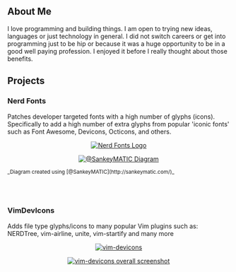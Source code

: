 ## About Me

I love programming and building things. I am open to trying new ideas, languages or just technology in general. I did not switch careers or get into programming just to be hip or because it was a huge opportunity to be in a good well paying profession. I enjoyed it before I really thought about those benefits.

## Projects

### Nerd Fonts

Patches developer targeted fonts with a high number of glyphs (icons). Specifically to add a high number of extra glyphs from popular 'iconic fonts' such as Font Awesome, Devicons, Octicons, and others.

<p align="center">
  <a href="https://github.com/ryanoasis/nerd-fonts"><img src="https://github.com/ryanoasis/nerd-fonts/raw/master/images/nerd-fonts-logo.png" alt="Nerd Fonts Logo" /></a>
</p>

<p align="center">
  <a href="https://github.com/ryanoasis/nerd-fonts"><img src="https://github.com/ryanoasis/nerd-fonts/wiki/screenshots/v1.0.x/custom-sankey-glyphs-combined-diagram.png" alt="@SankeyMATIC Diagram" /></a>
</p>
<sub>_Diagram created using [@SankeyMATIC](http://sankeymatic.com/)_</sub>

<br/><br/>

### VimDevIcons

Adds file type glyphs/icons to many popular Vim plugins such as: NERDTree, vim-airline, unite, vim-startify and many more

<p align="center">
  <a href="https://github.com/ryanoasis/vim-devicons"><img src="https://github.com/ryanoasis/vim-devicons/wiki/screenshots/v0.8.x/branding-logo.png" alt="vim-devicons" /></a>
</p>
<p align="center">
  <a href="https://github.com/ryanoasis/vim-devicons"><img src="https://github.com/ryanoasis/vim-devicons/wiki/screenshots/v0.8.x/overall-screenshot.png" alt="vim-devicons overall screenshot" /></a>
</p>
